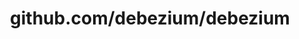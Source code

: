 ---
layout: post
title: github.com/debezium/debezium
categories: link
tags: [انگلیسی, گیت‌هاب, برنامه‌نویسی]
---